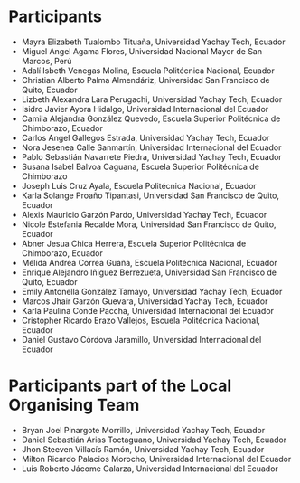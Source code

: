 # Participants

- Mayra Elizabeth Tualombo Tituaña, Universidad Yachay Tech, Ecuador
- Miguel Angel Agama Flores, Universidad Nacional Mayor de San Marcos, Perú
- Adalí Isbeth Venegas Molina, Escuela Politécnica Nacional, Ecuador
- Christian Alberto Palma Almendáriz, Universidad San Francisco de Quito, Ecuador
- Lizbeth Alexandra Lara Perugachi, Universidad Yachay Tech, Ecuador
- Isidro Javier Ayora Hidalgo, Universidad Internacional del Ecuador
- Camila Alejandra González Quevedo, Escuela Superior Politécnica de Chimborazo, Ecuador
- Carlos Angel Gallegos Estrada, Universidad Yachay Tech, Ecuador
- Nora Jesenea Calle Sanmartín, Universidad Internacional del Ecuador
- Pablo Sebastián Navarrete Piedra, Universidad Yachay Tech, Ecuador
- Susana Isabel Balvoa Caguana, Escuela Superior Politécnica de Chimborazo
- Joseph Luis Cruz Ayala, Escuela Politécnica Nacional, Ecuador
- Karla Solange Proaño Tipantasi, Universidad San Francisco de Quito, Ecuador
- Alexis Mauricio Garzón Pardo, Universidad Yachay Tech, Ecuador
- Nicole Estefania Recalde Mora, Universidad San Francisco de Quito, Ecuador
- Abner Jesua Chica Herrera, Escuela Superior Politécnica de Chimborazo, Ecuador
- Mélida Andrea Correa Guaña, Escuela Politécnica Nacional, Ecuador
- Enrique Alejandro Iñiguez Berrezueta, Universidad San Francisco de Quito, Ecuador
- Emily Antonella González Tamayo, Universidad Yachay Tech, Ecuador
- Marcos Jhair Garzón Guevara, Universidad Yachay Tech, Ecuador
- Karla Paulina Conde Paccha, Universidad Internacional del Ecuador
- Cristopher Ricardo Erazo Vallejos, Escuela Politécnica Nacional, Ecuador
- Daniel Gustavo Córdova Jaramillo, Universidad Internacional del Ecuador

# Participants part of the Local Organising Team

- Bryan Joel Pinargote Morrillo, Universidad Yachay Tech, Ecuador
- Daniel Sebastián Arias Toctaguano, Universidad Yachay Tech, Ecuador
- Jhon Steeven Villacís Ramón, Universidad Yachay Tech, Ecuador
- Milton Ricardo Palacios Morocho, Universidad Internacional del Ecuador
- Luis Roberto Jácome Galarza, Universidad Internacional del Ecuador

